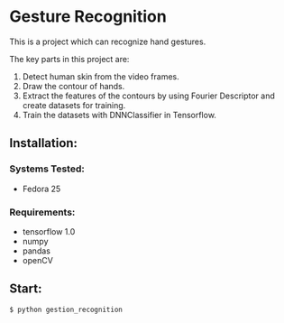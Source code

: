 # Gesture Recognition

This is a project which can recognize hand gestures.

The key parts in this project are:

1. Detect human skin from the video frames.
2. Draw the contour of hands.
3. Extract the features of the contours by using Fourier Descriptor and create datasets for training.
4. Train the datasets with DNNClassifier in Tensorflow.

## Installation:

### Systems Tested:

- Fedora 25

### Requirements:

- tensorflow 1.0
- numpy
- pandas
- openCV

## Start:

    $ python gestion_recognition
